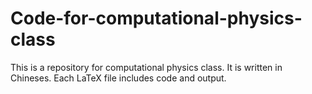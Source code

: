 # Code-for-computational-physics-class

This is a repository for computational physics class. It is written in Chineses. Each LaTeX file includes code and output.
